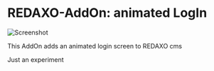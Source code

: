 # REDAXO-AddOn: animated LogIn

![Screenshot](https://github.com/KLXM/animated_login/blob/master/screenshot.png?raw=true)

This AddOn adds an animated login screen to REDAXO cms

Just an experiment 
